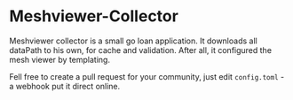 # Meshviewer-Collector
Meshviewer collector is a small go loan application.
It downloads all dataPath to his own, for cache and validation.
After all, it configured the mesh viewer by templating.


Fell free to create a pull request for your community,
just edit `config.toml` - a webhook put it direct online.
